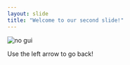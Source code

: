```yaml
---
layout: slide
title: "Welcome to our second slide!"
---
```

![no gui](https://miro.medium.com/max/518/1*ZiAvh-7XyhHt-S7nuRtdmw.jpeg)

Use the left arrow to go back!
